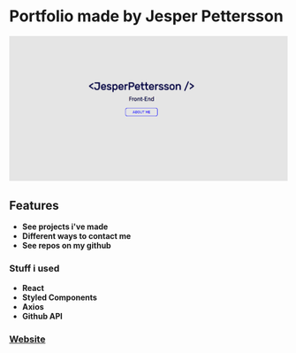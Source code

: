 # Portfolio made by Jesper Pettersson

![picture of my website](pictures/readmePicPortfolio.png)

## Features

- **See projects i've made**
- **Different ways to contact me**
- **See repos on my github**

### Stuff i used

- **React**
- **Styled Components**
- **Axios**
- **Github API**

### [Website](https://www.jesperp.se)
